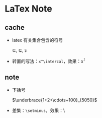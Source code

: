# LaTex Note

## cache

* latex 有关集合包含的符号

    $\subseteq$, $\subsetneq$, $\subsetneqq$

* 转置的写法：`x^\intercal`，效果：$x^\intercal$

## note

* 下括号

    $\underbrace{1+2+\cdots+100}_{5050}$

* 差集：`\setminus`，效果：$\setminus$